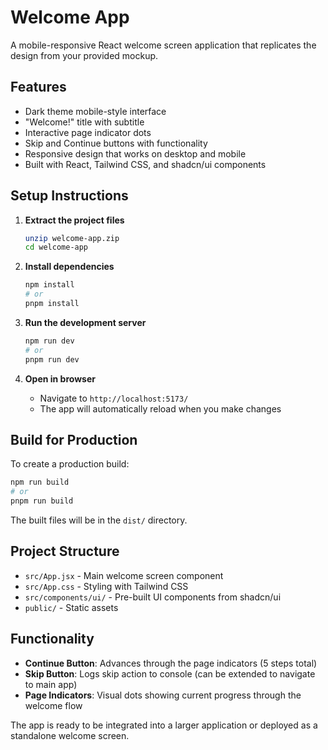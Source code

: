 # Welcome App

A mobile-responsive React welcome screen application that replicates the design from your provided mockup.

## Features

- Dark theme mobile-style interface
- "Welcome!" title with subtitle
- Interactive page indicator dots
- Skip and Continue buttons with functionality
- Responsive design that works on desktop and mobile
- Built with React, Tailwind CSS, and shadcn/ui components

## Setup Instructions

1. **Extract the project files**
   ```bash
   unzip welcome-app.zip
   cd welcome-app
   ```

2. **Install dependencies**
   ```bash
   npm install
   # or
   pnpm install
   ```

3. **Run the development server**
   ```bash
   npm run dev
   # or
   pnpm run dev
   ```

4. **Open in browser**
   - Navigate to `http://localhost:5173/`
   - The app will automatically reload when you make changes

## Build for Production

To create a production build:

```bash
npm run build
# or
pnpm run build
```

The built files will be in the `dist/` directory.

## Project Structure

- `src/App.jsx` - Main welcome screen component
- `src/App.css` - Styling with Tailwind CSS
- `src/components/ui/` - Pre-built UI components from shadcn/ui
- `public/` - Static assets

## Functionality

- **Continue Button**: Advances through the page indicators (5 steps total)
- **Skip Button**: Logs skip action to console (can be extended to navigate to main app)
- **Page Indicators**: Visual dots showing current progress through the welcome flow

The app is ready to be integrated into a larger application or deployed as a standalone welcome screen.

